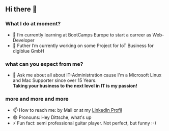 ## Hi there 👋

### What I do at moment?

- 🌱 I’m currently learning at BootCamps Europe to start a carreer as Web-Developer <br>
- 🔭 Futher I’m currently working on some Project for IoT Business for digiblue GmbH

### what can you expect from me?

- 💬 Ask me about all about IT-Administration cause I'm a Microsoft Linux and Mac Supporter since over 15 Years.<br>
           **Taking your business to the next level in IT is my passion!**

### more and more and more

- 📫 How to reach me: by Mail or at my [LinkedIn Profil](https://www.linkedin.com/in/sascha-dietrich-0a9600162/)<br>
- 😄 Pronouns: Hey Dittsche, what's up <br>
- ⚡ Fun fact: semi professional guitar player. Not perfect, but funny :-)
